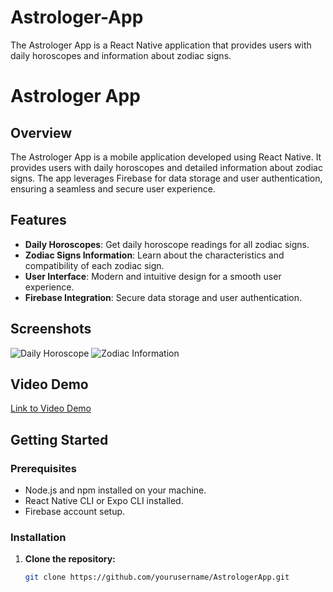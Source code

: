 # Astrologer-App
The Astrologer App is a React Native application that provides users with daily horoscopes and information about zodiac signs. 
# Astrologer App

## Overview

The Astrologer App is a mobile application developed using React Native. It provides users with daily horoscopes and detailed information about zodiac signs. The app leverages Firebase for data storage and user authentication, ensuring a seamless and secure user experience.

## Features

- **Daily Horoscopes**: Get daily horoscope readings for all zodiac signs.
- **Zodiac Signs Information**: Learn about the characteristics and compatibility of each zodiac sign.
- **User Interface**: Modern and intuitive design for a smooth user experience.
- **Firebase Integration**: Secure data storage and user authentication.

## Screenshots

![Daily Horoscope](https://drive.google.com/your-screenshots-link/daily_horoscope.png)
![Zodiac Information](https://drive.google.com/your-screenshots-link/zodiac_information.png)

## Video Demo

[Link to Video Demo](https://drive.google.com/your-video-demo-link)

## Getting Started

### Prerequisites

- Node.js and npm installed on your machine.
- React Native CLI or Expo CLI installed.
- Firebase account setup.

### Installation

1. **Clone the repository:**

   ```bash
   git clone https://github.com/yourusername/AstrologerApp.git
